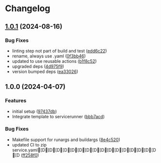 # Changelog

## [1.0.1](https://github.com/VU-ASE/service-template-go/compare/v1.0.0...v1.0.1) (2024-08-16)


### Bug Fixes

* linting step not part of build and test ([edd6c22](https://github.com/VU-ASE/service-template-go/commit/edd6c226d6c99856a270272f0fa2088b3eeea131))
* rename, always use .yaml ([0f3bb46](https://github.com/VU-ASE/service-template-go/commit/0f3bb464191fd3232a8abfe384e3449c82c398f3))
* updated to use reusable actions ([b1f8c52](https://github.com/VU-ASE/service-template-go/commit/b1f8c525ac8237ff3af2f703e67a9e0b825b1a4e))
* upgraded deps ([4d975f9](https://github.com/VU-ASE/service-template-go/commit/4d975f99af27b1223e2e90e31878651de055245c))
* version bumped deps ([ea33026](https://github.com/VU-ASE/service-template-go/commit/ea3302671bf635648c98094255ce7700bde96661))

## 1.0.0 (2024-04-07)


### Features

* initial setup ([97437db](https://github.com/VU-ASE/template-GoModule/commit/97437db11b2010c16c4b13983e8740eec58431e5))
* Integrate template to servicerunner ([bbb7acd](https://github.com/VU-ASE/template-GoModule/commit/bbb7acd6a1ea5625af0902a56545a7a2e20085e6))


### Bug Fixes

* Makefile support for runargs and buildargs ([8e4c520](https://github.com/VU-ASE/template-GoModule/commit/8e4c520c12017a3c36e9cd62475a5657667b12dc))
* updated CI to zip service.yaml[D[D[D[D[D[D[D[D[D[D[D[D[D[D[D[D[D ([ff258f0](https://github.com/VU-ASE/template-GoModule/commit/ff258f0bdc202b0cb9ad5f785c377a50a0fec269))
